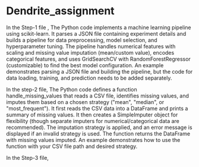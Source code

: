 # Dendrite_assignment 


In the Step-1 file , The Python code implements a machine learning pipeline using scikit-learn. It parses a JSON file containing experiment details and builds a pipeline for data preprocessing, model selection, and hyperparameter tuning. The pipeline handles numerical features with scaling and missing value imputation (mean/custom value), encodes categorical features, and uses GridSearchCV with RandomForestRegressor (customizable) to find the best model configuration. An example demonstrates parsing a JSON file and building the pipeline, but the code for data loading, training, and prediction needs to be added separately.

In the step-2 file, The Python code defines a function handle_missing_values that reads a CSV file, identifies missing values, and imputes them based on a chosen strategy ("mean", "median", or "most_frequent"). It first reads the CSV data into a DataFrame and prints a summary of missing values. It then creates a SimpleImputer object for flexibility (though separate imputers for numerical/categorical data are recommended). The imputation strategy is applied, and an error message is displayed if an invalid strategy is used. The function returns the DataFrame with missing values imputed. An example demonstrates how to use the function with your CSV file path and desired strategy.

In the Step-3 file, 

